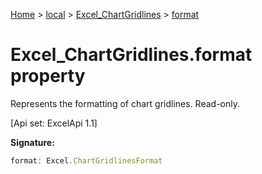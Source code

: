 [Home](./index) &gt; [local](local.md) &gt; [Excel\_ChartGridlines](local.excel_chartgridlines.md) &gt; [format](local.excel_chartgridlines.format.md)

# Excel\_ChartGridlines.format property

Represents the formatting of chart gridlines. Read-only. 

 \[Api set: ExcelApi 1.1\]

**Signature:**
```javascript
format: Excel.ChartGridlinesFormat
```
